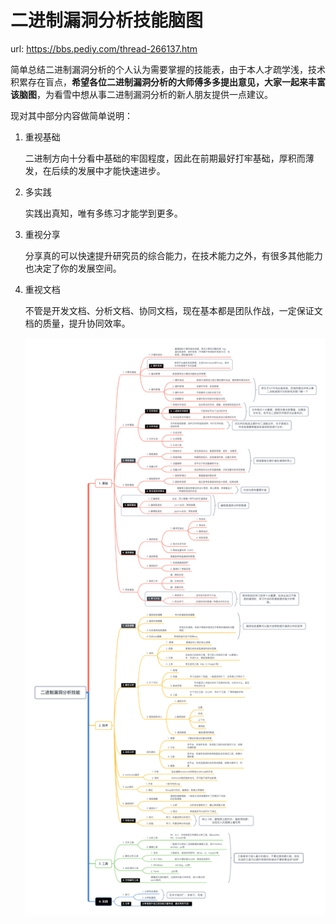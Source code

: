 # 二进制漏洞分析技能脑图

url: https://bbs.pediy.com/thread-266137.htm

简单总结二进制漏洞分析的个人认为需要掌握的技能表，由于本人才疏学浅，技术积累存在盲点，**希望各位二进制漏洞分析的大师傅多多提出意见，大家一起来丰富该脑图**，为看雪中想从事二进制漏洞分析的新人朋友提供一点建议。

 

现对其中部分内容做简单说明：

1. 重视基础

   二进制方向十分看中基础的牢固程度，因此在前期最好打牢基础，厚积而薄发，在后续的发展中才能快速进步。

2. 多实践

   实践出真知，唯有多练习才能学到更多。

3. 重视分享

   分享真的可以快速提升研究员的综合能力，在技术能力之外，有很多其他能力也决定了你的发展空间。

4. 重视文档

   不管是开发文档、分析文档、协同文档，现在基本都是团队作战，一定保证文档的质量，提升协同效率。

   ![img](images/779730_H5C8F2SXHK94JX3.png)